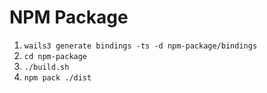 # NPM Package

1. `wails3 generate bindings -ts -d npm-package/bindings`
2. `cd npm-package`
3. `./build.sh`
4. `npm pack ./dist`
